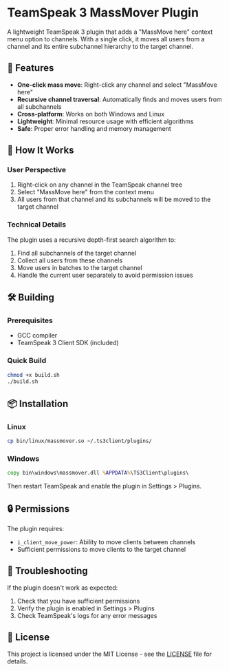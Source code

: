 # TeamSpeak 3 MassMover Plugin

A lightweight TeamSpeak 3 plugin that adds a "MassMove here" context menu option to channels. With a single click, it moves all users from a channel and its entire subchannel hierarchy to the target channel.

## 🚀 Features

- **One-click mass move**: Right-click any channel and select "MassMove here"
- **Recursive channel traversal**: Automatically finds and moves users from all subchannels
- **Cross-platform**: Works on both Windows and Linux
- **Lightweight**: Minimal resource usage with efficient algorithms
- **Safe**: Proper error handling and memory management

## 🎯 How It Works

### User Perspective
1. Right-click on any channel in the TeamSpeak channel tree
2. Select "MassMove here" from the context menu
3. All users from that channel and its subchannels will be moved to the target channel

### Technical Details
The plugin uses a recursive depth-first search algorithm to:
1. Find all subchannels of the target channel
2. Collect all users from these channels
3. Move users in batches to the target channel
4. Handle the current user separately to avoid permission issues

## 🛠️ Building

### Prerequisites
- GCC compiler
- TeamSpeak 3 Client SDK (included)

### Quick Build
```bash
chmod +x build.sh
./build.sh
```

## 📦 Installation

### Linux
```bash
cp bin/linux/massmover.so ~/.ts3client/plugins/
```

### Windows
```cmd
copy bin\windows\massmover.dll %APPDATA%\TS3Client\plugins\
```

Then restart TeamSpeak and enable the plugin in Settings > Plugins.

## 🔒 Permissions

The plugin requires:
- `i_client_move_power`: Ability to move clients between channels
- Sufficient permissions to move clients to the target channel

## 🐛 Troubleshooting

If the plugin doesn't work as expected:
1. Check that you have sufficient permissions
2. Verify the plugin is enabled in Settings > Plugins
3. Check TeamSpeak's logs for any error messages

## 📝 License

This project is licensed under the MIT License - see the [LICENSE](LICENSE) file for details.
